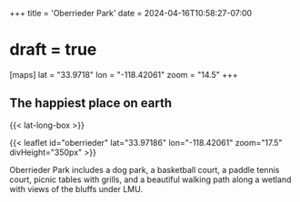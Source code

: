 +++
title = 'Oberrieder Park'
date = 2024-04-16T10:58:27-07:00
# draft = true
[maps]
lat = "33.9718"
lon = "-118.42061"
zoom = "14.5"
+++
## The happiest place on earth

{{< lat-long-box >}}

{{< leaflet id="oberrieder" lat="33.97186" lon="-118.42061" zoom="17.5" divHeight="350px" >}}

Oberrieder Park includes a dog park, a basketball court, a paddle tennis court, picnic tables with grills, and a beautiful walking path along a wetland with views of the bluffs under LMU.

<!--more-->